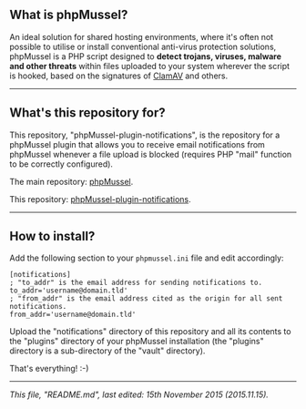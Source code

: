 ## **What is phpMussel?**

An ideal solution for shared hosting environments, where it's often not possible to utilise or install conventional anti-virus protection solutions, phpMussel is a PHP script designed to **detect trojans, viruses, malware and other threats** within files uploaded to your system wherever the script is hooked, based on the signatures of [ClamAV](http://www.clamav.net/) and others.

---

## **What's this repository for?**

This repository, "phpMussel-plugin-notifications", is the repository for a phpMussel plugin that allows you to receive email notifications from phpMussel whenever a file upload is blocked (requires PHP "mail" function to be correctly configured).

The main repository: [phpMussel](https://github.com/Maikuolan/phpMussel).

This repository: [phpMussel-plugin-notifications](https://github.com/Maikuolan/phpMussel-plugin-notifications).

---

## **How to install?**

Add the following section to your `phpmussel.ini` file and edit accordingly:

```
[notifications]
; "to_addr" is the email address for sending notifications to.
to_addr='username@domain.tld'
; "from_addr" is the email address cited as the origin for all sent notifications.
from_addr='username@domain.tld'
```

Upload the "notifications" directory of this repository and all its contents to the "plugins" directory of your phpMussel installation (the "plugins" directory is a sub-directory of the "vault" directory).

That's everything! :-)

---

*This file, "README.md", last edited: 15th November 2015 (2015.11.15).*
